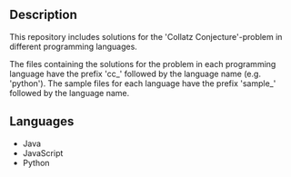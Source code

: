 ## Description ##
This repository includes solutions for the 'Collatz Conjecture'-problem in different programming languages.

The files containing the solutions for the problem in each programming language
have the prefix 'cc_' followed by the language name (e.g. 'python').
The sample files for each language have the prefix 'sample_' followed
by the language name.

## Languages ##
* Java
* JavaScript
* Python